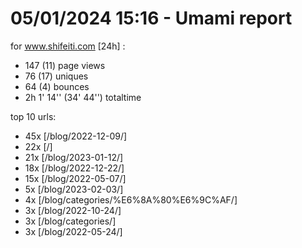 # 05/01/2024 15:16 - Umami report
for www.shifeiti.com [24h] :

 - 147 (11) page views
 - 76 (17) uniques
 - 64 (4) bounces
 - 2h 1' 14'' (34' 44'') totaltime


top 10 urls:
 - 45x [/blog/2022-12-09/]
 - 22x [/]
 - 21x [/blog/2023-01-12/]
 - 18x [/blog/2022-12-22/]
 - 15x [/blog/2022-05-07/]
 - 5x [/blog/2023-02-03/]
 - 4x [/blog/categories/%E6%8A%80%E6%9C%AF/]
 - 3x [/blog/2022-10-24/]
 - 3x [/blog/categories/]
 - 3x [/blog/2022-05-24/]


